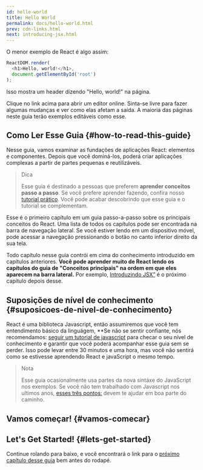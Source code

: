 ```yaml
---
id: hello-world
title: Hello World
permalink: docs/hello-world.html
prev: cdn-links.html
next: introducing-jsx.html
---
```


O menor exemplo de React é algo assim:

```js
ReactDOM.render(
  <h1>Hello, world!</h1>,
  document.getElementById('root')
);
```

Isso mostra um header dizendo "Hello, world!" na página.

[](codepen://hello-world)

Clique no link acima para abrir um editor online. Sinta-se livre para fazer algumas mudanças e ver como elas afetam a saída. A maioria das páginas neste guia terão exemplos editáveis como esse.


## Como Ler Esse Guia {#how-to-read-this-guide}

Nesse guia, vamos examinar as fundações de aplicações React: elementos e componentes. Depois que você dominá-los, poderá criar aplicações complexas a partir de partes pequenas e reutilizáveis.

>Dica
>
>Esse guia é destinado a pessoas que preferem **aprender conceitos passo a passo**. Se você prefere aprender fazendo, confira nosso [tutorial prático](/tutorial/tutorial.html). Você pode acabar descobrindo que esse guia e o tutorial se complementam.

Esse é o primeiro capítulo em um guia passo-a-passo sobre os principais conceitos do React. Uma lista de todos os capítulos pode ser encontrada na barra de navegação lateral. Se você estiver lendo em um dispositivo móvel, pode acessar a navegação pressionando o botão no canto inferior direito da sua tela.

Todo capítulo nesse guia contrói em cima do conhecimento introduzido em capítulos anteriores. **Você pode aprender muito de React lendo os capítulos do guia de "Conceitos principais" na ordem em que eles aparecem na barra lateral.** Por exemplo, [Introduzindo JSX”](/docs/introducing-jsx.html) é o próximo capítulo depois desse.

## Suposições de nível de conhecimento {#suposicoes-de-nivel-de-conhecimento}

React é uma biblioteca Javascript, então assumiremos que você tem entendimento básico da linguágem, **Se não se sentir confiante, nós recomendamos: [seguir um tutorial de javascript](https://developer.mozilla.org/en-US/docs/Web/JavaScript/A_re-introduction_to_JavaScript) para checar o seu nível de conhecimento e garantir que você poderá acompanhar esse guia sem se perder. Isso pode levar entre 30 minutos e uma hora, mas você não sentirá como se estivesse aprendendo React e javaScript o mesmo tempo.

>Nota
>
>Esse guia ocasionalmente usa partes da nova sintáxe do JavaScript nos exemplos. Se você não tem trabalhado com Javascript nos ultimos anos, [esses três pontos:](https://gist.github.com/gaearon/683e676101005de0add59e8bb345340c) devem te ajudar em boa parte do caminho.


## Vamos começar! {#vamos-comecar}
## Let's Get Started! {#lets-get-started}

Continue rolando para baixo, e você encontrará o link para o [próximo capítulo desse guia](/docs/introducing-jsx.html) bem antes do rodapé.
